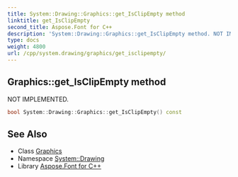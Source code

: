 ```yaml
---
title: System::Drawing::Graphics::get_IsClipEmpty method
linktitle: get_IsClipEmpty
second_title: Aspose.Font for C++
description: 'System::Drawing::Graphics::get_IsClipEmpty method. NOT IMPLEMENTED in C++.'
type: docs
weight: 4800
url: /cpp/system.drawing/graphics/get_isclipempty/
---
```

## Graphics::get_IsClipEmpty method


NOT IMPLEMENTED.

```cpp
bool System::Drawing::Graphics::get_IsClipEmpty() const
```


## See Also

* Class [Graphics](../)
* Namespace [System::Drawing](../../)
* Library [Aspose.Font for C++](../../../)
